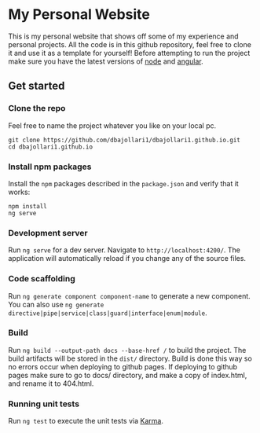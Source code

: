 #  My Personal Website
This is my personal website that shows off some of my experience and personal projects. All the code is in this github repository, feel free to clone it and use it as a template for yourself! Before attempting to run the project make sure you have the latest versions of [node](https://nodejs.org/en/) and [angular](https://angular.io/guide/setup-local).

## Get started

### Clone the repo
Feel free to name the project whatever you like on your local pc. 

```shell
git clone https://github.com/dbajollari1/dbajollari1.github.io.git
cd dbajollari1.github.io
```

### Install npm packages

Install the `npm` packages described in the `package.json` and verify that it works:

```shell
npm install
ng serve
```

### Development server

Run `ng serve` for a dev server. Navigate to `http://localhost:4200/`. The application will automatically reload if you change any of the source files.

### Code scaffolding

Run `ng generate component component-name` to generate a new component. You can also use `ng generate directive|pipe|service|class|guard|interface|enum|module`.

### Build

Run `ng build --output-path docs --base-href /` to build the project. The build artifacts will be stored in the `dist/` directory.
Build is done this way so no errors occur when deploying to github pages. If deploying to github pages make sure to go to docs/ directory, and make a copy of index.html, and rename it to 404.html. 

### Running unit tests

Run `ng test` to execute the unit tests via [Karma](https://karma-runner.github.io).

